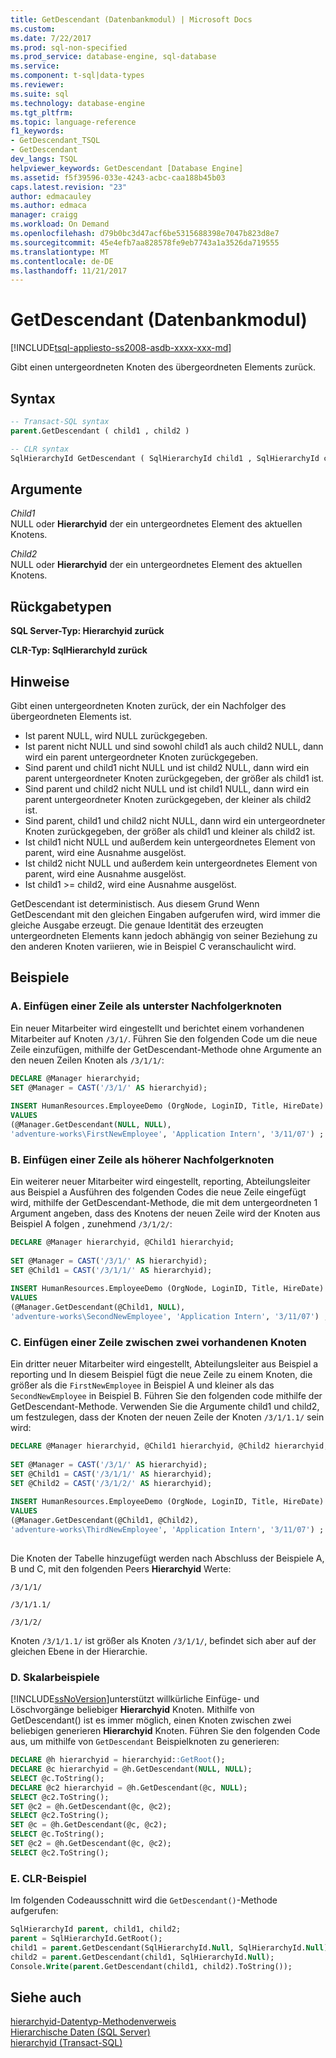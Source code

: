 ```yaml
---
title: GetDescendant (Datenbankmodul) | Microsoft Docs
ms.custom: 
ms.date: 7/22/2017
ms.prod: sql-non-specified
ms.prod_service: database-engine, sql-database
ms.service: 
ms.component: t-sql|data-types
ms.reviewer: 
ms.suite: sql
ms.technology: database-engine
ms.tgt_pltfrm: 
ms.topic: language-reference
f1_keywords:
- GetDescendant_TSQL
- GetDescendant
dev_langs: TSQL
helpviewer_keywords: GetDescendant [Database Engine]
ms.assetid: f5f39596-033e-4243-acbc-caa188b45b03
caps.latest.revision: "23"
author: edmacauley
ms.author: edmaca
manager: craigg
ms.workload: On Demand
ms.openlocfilehash: d79b0bc3d47acf6be5315688398e7047b823d8e7
ms.sourcegitcommit: 45e4efb7aa828578fe9eb7743a1a3526da719555
ms.translationtype: MT
ms.contentlocale: de-DE
ms.lasthandoff: 11/21/2017
---
```

# <a name="getdescendant-database-engine"></a>GetDescendant (Datenbankmodul)
[!INCLUDE[tsql-appliesto-ss2008-asdb-xxxx-xxx-md](../../includes/tsql-appliesto-ss2008-asdb-xxxx-xxx-md.md)]

Gibt einen untergeordneten Knoten des übergeordneten Elements zurück.
  
## <a name="syntax"></a>Syntax  
  
```sql
-- Transact-SQL syntax  
parent.GetDescendant ( child1 , child2 )   
```  
  
```sql
-- CLR syntax  
SqlHierarchyId GetDescendant ( SqlHierarchyId child1 , SqlHierarchyId child2 )   
```  
  
## <a name="arguments"></a>Argumente  
*Child1*  
NULL oder **Hierarchyid** der ein untergeordnetes Element des aktuellen Knotens.
  
*Child2*  
NULL oder **Hierarchyid** der ein untergeordnetes Element des aktuellen Knotens.
  
## <a name="return-types"></a>Rückgabetypen  
**SQL Server-Typ: Hierarchyid zurück**
  
**CLR-Typ: SqlHierarchyId zurück**
  
## <a name="remarks"></a>Hinweise  
Gibt einen untergeordneten Knoten zurück, der ein Nachfolger des übergeordneten Elements ist.
-   Ist parent NULL, wird NULL zurückgegeben.  
-   Ist parent nicht NULL und sind sowohl child1 als auch child2 NULL, dann wird ein parent untergeordneter Knoten zurückgegeben.  
-   Sind parent und child1 nicht NULL und ist child2 NULL, dann wird ein parent untergeordneter Knoten zurückgegeben, der größer als child1 ist.  
-   Sind parent und child2 nicht NULL und ist child1 NULL, dann wird ein parent untergeordneter Knoten zurückgegeben, der kleiner als child2 ist.  
-   Sind parent, child1 und child2 nicht NULL, dann wird ein untergeordneter Knoten zurückgegeben, der größer als child1 und kleiner als child2 ist.  
-   Ist child1 nicht NULL und außerdem kein untergeordnetes Element von parent, wird eine Ausnahme ausgelöst.  
-   Ist child2 nicht NULL und außerdem kein untergeordnetes Element von parent, wird eine Ausnahme ausgelöst.  
-   Ist child1 >= child2, wird eine Ausnahme ausgelöst.  
  
GetDescendant ist deterministisch. Aus diesem Grund Wenn GetDescendant mit den gleichen Eingaben aufgerufen wird, wird immer die gleiche Ausgabe erzeugt. Die genaue Identität des erzeugten untergeordneten Elements kann jedoch abhängig von seiner Beziehung zu den anderen Knoten variieren, wie in Beispiel C veranschaulicht wird.
  
## <a name="examples"></a>Beispiele  
  
### <a name="a-inserting-a-row-as-the-least-descendant-node"></a>A. Einfügen einer Zeile als unterster Nachfolgerknoten  
Ein neuer Mitarbeiter wird eingestellt und berichtet einem vorhandenen Mitarbeiter auf Knoten `/3/1/`. Führen Sie den folgenden Code um die neue Zeile einzufügen, mithilfe der GetDescendant-Methode ohne Argumente an den neuen Zeilen Knoten als `/3/1/1/`:
  
```sql
DECLARE @Manager hierarchyid;   
SET @Manager = CAST('/3/1/' AS hierarchyid);  
  
INSERT HumanResources.EmployeeDemo (OrgNode, LoginID, Title, HireDate)  
VALUES  
(@Manager.GetDescendant(NULL, NULL),  
'adventure-works\FirstNewEmployee', 'Application Intern', '3/11/07') ;  
```  
  
### <a name="b-inserting-a-row-as-a-greater-descendant-node"></a>B. Einfügen einer Zeile als höherer Nachfolgerknoten  
Ein weiterer neuer Mitarbeiter wird eingestellt, reporting, Abteilungsleiter aus Beispiel a Ausführen des folgenden Codes die neue Zeile eingefügt wird, mithilfe der GetDescendant-Methode, die mit dem untergeordneten 1 Argument angeben, dass des Knotens der neuen Zeile wird der Knoten aus Beispiel A folgen , zunehmend `/3/1/2/`:
  
```sql
DECLARE @Manager hierarchyid, @Child1 hierarchyid;  
  
SET @Manager = CAST('/3/1/' AS hierarchyid);  
SET @Child1 = CAST('/3/1/1/' AS hierarchyid);  
  
INSERT HumanResources.EmployeeDemo (OrgNode, LoginID, Title, HireDate)  
VALUES  
(@Manager.GetDescendant(@Child1, NULL),  
'adventure-works\SecondNewEmployee', 'Application Intern', '3/11/07') ;  
```  
  
### <a name="c-inserting-a-row-between-two-existing-nodes"></a>C. Einfügen einer Zeile zwischen zwei vorhandenen Knoten  
Ein dritter neuer Mitarbeiter wird eingestellt, Abteilungsleiter aus Beispiel a reporting und In diesem Beispiel fügt die neue Zeile zu einem Knoten, die größer als die `FirstNewEmployee` in Beispiel A und kleiner als das `SecondNewEmployee` in Beispiel B. Führen Sie den folgenden code mithilfe der GetDescendant-Methode. Verwenden Sie die Argumente child1 und child2, um festzulegen, dass der Knoten der neuen Zeile der Knoten `/3/1/1.1/` sein wird:
  
```sql
DECLARE @Manager hierarchyid, @Child1 hierarchyid, @Child2 hierarchyid;  
  
SET @Manager = CAST('/3/1/' AS hierarchyid);  
SET @Child1 = CAST('/3/1/1/' AS hierarchyid);  
SET @Child2 = CAST('/3/1/2/' AS hierarchyid);  
  
INSERT HumanResources.EmployeeDemo (OrgNode, LoginID, Title, HireDate)  
VALUES  
(@Manager.GetDescendant(@Child1, @Child2),  
'adventure-works\ThirdNewEmployee', 'Application Intern', '3/11/07') ;  
  
```  
  
Die Knoten der Tabelle hinzugefügt werden nach Abschluss der Beispiele A, B und C, mit den folgenden Peers **Hierarchyid** Werte:
  
`/3/1/1/`
  
`/3/1/1.1/`
  
`/3/1/2/`
  
Knoten `/3/1/1.1/` ist größer als Knoten `/3/1/1/`, befindet sich aber auf der gleichen Ebene in der Hierarchie.
  
### <a name="d-scalar-examples"></a>D. Skalarbeispiele  
[!INCLUDE[ssNoVersion](../../includes/ssnoversion-md.md)]unterstützt willkürliche Einfüge- und Löschvorgänge beliebiger **Hierarchyid** Knoten. Mithilfe von GetDescendant() ist es immer möglich, einen Knoten zwischen zwei beliebigen generieren **Hierarchyid** Knoten. Führen Sie den folgenden Code aus, um mithilfe von `GetDescendant` Beispielknoten zu generieren:
  
```sql
DECLARE @h hierarchyid = hierarchyid::GetRoot();  
DECLARE @c hierarchyid = @h.GetDescendant(NULL, NULL);  
SELECT @c.ToString();  
DECLARE @c2 hierarchyid = @h.GetDescendant(@c, NULL);  
SELECT @c2.ToString();  
SET @c2 = @h.GetDescendant(@c, @c2);  
SELECT @c2.ToString();  
SET @c = @h.GetDescendant(@c, @c2);  
SELECT @c.ToString();  
SET @c2 = @h.GetDescendant(@c, @c2);  
SELECT @c2.ToString();  
```  
  
### <a name="e-clr-example"></a>E. CLR-Beispiel  
Im folgenden Codeausschnitt wird die `GetDescendant()`-Methode aufgerufen:
  
```sql
SqlHierarchyId parent, child1, child2;  
parent = SqlHierarchyId.GetRoot();  
child1 = parent.GetDescendant(SqlHierarchyId.Null, SqlHierarchyId.Null);  
child2 = parent.GetDescendant(child1, SqlHierarchyId.Null);  
Console.Write(parent.GetDescendant(child1, child2).ToString());  
```  
  
## <a name="see-also"></a>Siehe auch
[hierarchyid-Datentyp-Methodenverweis](http://msdn.microsoft.com/library/01a050f5-7580-4d5f-807c-7f11423cbb06)  
[Hierarchische Daten &#40;SQL Server&#41;](../../relational-databases/hierarchical-data-sql-server.md)  
[hierarchyid &#40;Transact-SQL&#41;](../../t-sql/data-types/hierarchyid-data-type-method-reference.md)
  
  
